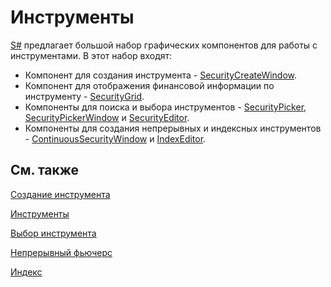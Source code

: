 # Инструменты

[S\#](StockSharpAbout.md) предлагает большой набор графических компонентов для работы с инструментами. В этот набор входят:

- Компонент для создания инструмента \- [SecurityCreateWindow](../api/StockSharp.Xaml.SecurityCreateWindow.html). 
- Компонент для отображения финансовой информации по инструменту \- [SecurityGrid](../api/StockSharp.Xaml.SecurityGrid.html). 
- Компоненты для поиска и выбора инструментов \- [SecurityPicker](../api/StockSharp.Xaml.SecurityPicker.html), [SecurityPickerWindow](../api/StockSharp.Xaml.SecurityPickerWindow.html) и [SecurityEditor](../api/StockSharp.Xaml.PropertyGrid.SecurityEditor.html). 
- Компоненты для создания непрерывных и индексных инструментов \- [ContinuousSecurityWindow](../api/StockSharp.Xaml.ContinuousSecurityWindow.html) и [IndexEditor](../api/StockSharp.Xaml.IndexEditor.html). 

## См. также

[Создание инструмента](GuiCreateSecurityWindow.md)

[Инструменты](GuiSecurityGrid.md)

[Выбор инструмента](GuiSecurityPicker.md)

[Непрерывный фьючерс](GuiContinuousSecurityWindow.md)

[Индекс](GuiIndexSecurityWindow.md)
